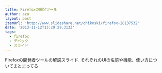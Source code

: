 ```yaml
---
title: Firefoxの開発ツール
author: azu
layout: post
itemUrl: 'http://www.slideshare.net/chikoski/firefox-28137532'
date: '2013-11-12T13:20:29.313Z'
tags:
  - firefox
  - デバック
  - スライド
---
```

Firefoxの開発者ツールの解説スライド.
それぞれのUIの名前や機能、使い方についてまとまってる
